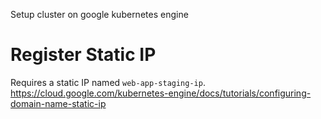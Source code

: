 Setup cluster on google kubernetes engine

# Register Static IP

Requires a static IP named `web-app-staging-ip`.
https://cloud.google.com/kubernetes-engine/docs/tutorials/configuring-domain-name-static-ip

